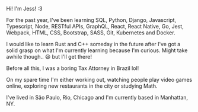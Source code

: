 Hi! I'm Jess! :3

For the past year, I've been learning SQL, Python, Django, Javascript, Typescript, Node, RESTful APIs, GraphQL, React, React Native, Go, Jest, Webpack, HTML, CSS, Bootstrap, SASS, Git, Kubernetes and Docker.

I would like to learn Rust and C++ someday in the future after I've got a solid grasp on what I'm currently learning because I'm curious. Might take awhile though.. 😆 but I'll get there!

Before all this, I was a boring Tax Attorney in Brazil lol!

On my spare time I'm either working out, watching people play video games online, exploring new restaurants in the city or studying Math.

I've lived in São Paulo, Rio, Chicago and I'm currently based in Manhattan, NY.
